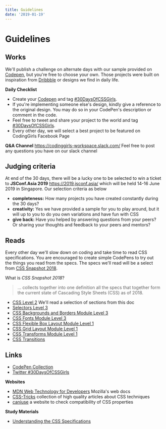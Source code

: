 ```yaml
---
title: Guidelines
date: '2019-01-19'
---
```


# Guidelines

## Works

We'll publish a challenge on alternate days with our sample provided on [Codepen](https://codepen.io/collection/XJJoBY/), but you're free to choose your own. Those projects were built on inspiration from [Dribbble](https://dribbble.com/) or designs we find in daily life.

**Daily Checklist**

- Create your [Codepen](http://codepen.io) and tag [#30DaysOfCSSGirls](https://codepen.io/tag/30DaysOfCSSGirls).
- If you're implementing someone else's design, kindly give a reference to the original design. You may do so in your CodePen's description or comment in the code.
- Feel free to tweet and share your project to the world and tag [#30DaysOfCSSGirls](https://twitter.com/search?f=tweets&q=%2330DaysOfCSSGirls).
- Every other day, we will select a best project to be featured on CodingGirls Facebook Page

**Q&A Channel**
https://codinggirls-workspace.slack.com/
Feel free to post any questions you have on our slack channel

## Judging criteria

At end of the 30 days, there will be a lucky one to be selected to win a ticket to **JSConf.Asia 2019** https://2019.jsconf.asia/ which will be held 14-16 June 2019 in Singapore. Our selection criteria as below

- **completeness:** How many projects you have created constantly during the 30 days?
- **creativity:** Yes we have provided a sample for you to play around, but it will up to you to do you own variations and have fun with CSS
- **give back:** Have you helped by answering questions from your peers? Or sharing your thoughts and feedback to your peers and mentors?

## Reads

Every other day we'll slow down on coding and take time to read CSS specifications.
You are encouraged to create simple CodePens to try out the things you read from the specs.
The specs we'll read will be a select from [CSS Snapshot 2018](https://www.w3.org/TR/css-2018/).

What is _CSS Snapshot 2018_?

> ... collects together into one definition all the specs that together form the current state of Cascading Style Sheets (CSS) as of 2018.

- [CSS Level 2](https://www.w3.org/TR/CSS2/) We'll read a selection of sections from this doc
- [Selectors Level 3](https://www.w3.org/TR/selectors-3/)
- [CSS Backgrounds and Borders Module Level 3](https://www.w3.org/TR/css-backgrounds-3/)
- [CSS Fonts Module Level 3](https://www.w3.org/TR/css-fonts-3/)
- [CSS Flexible Box Layout Module Level 1](https://www.w3.org/TR/css-flexbox-1/)
- [CSS Grid Layout Module Level 1](https://www.w3.org/TR/css-grid-1/)
- [CSS Transforms Module Level 1](https://www.w3.org/TR/css-transforms-1/)
- [CSS Transitions](https://www.w3.org/TR/css-transitions-1/)

## Links

- [CodePen Collection](https://codepen.io/collection/XJJoBY/)
- [Twitter #30DaysOfCSSGirls](https://twitter.com/search?f=tweets&q=%2330DaysOfCSSGirls)

**Websites**

- [MDN Web Technology for Developers](https://developer.mozilla.org/en-US/docs/Web) Mozilla's web docs
- [CSS-Tricks](https://css-tricks.com) collection of high quality articles about CSS techniques
- [caniuse](http://caniuse.com) a website to check compatibility of CSS properties

**Study Materials**

- [Understanding the CSS Specifications](https://www.w3.org/Style/CSS/read.en.html)
